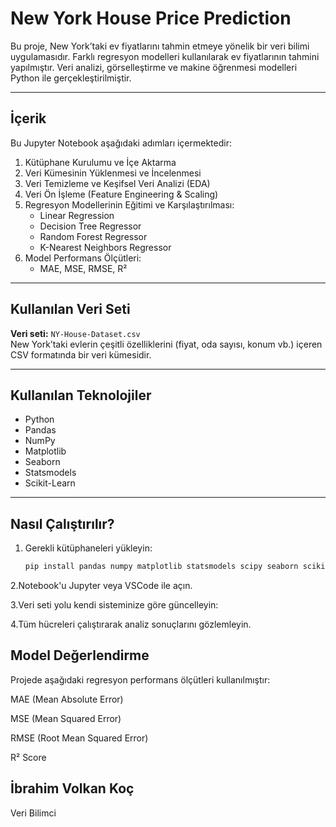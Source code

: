 # New York House Price Prediction

Bu proje, New York’taki ev fiyatlarını tahmin etmeye yönelik bir veri bilimi uygulamasıdır. Farklı regresyon modelleri kullanılarak ev fiyatlarının tahmini yapılmıştır. Veri analizi, görselleştirme ve makine öğrenmesi modelleri Python ile gerçekleştirilmiştir.

---

## İçerik

Bu Jupyter Notebook aşağıdaki adımları içermektedir:

1. Kütüphane Kurulumu ve İçe Aktarma  
2. Veri Kümesinin Yüklenmesi ve İncelenmesi  
3. Veri Temizleme ve Keşifsel Veri Analizi (EDA)  
4. Veri Ön İşleme (Feature Engineering & Scaling)  
5. Regresyon Modellerinin Eğitimi ve Karşılaştırılması:
   - Linear Regression  
   - Decision Tree Regressor  
   - Random Forest Regressor  
   - K-Nearest Neighbors Regressor  
6. Model Performans Ölçütleri:  
   - MAE, MSE, RMSE, R²  

---

## Kullanılan Veri Seti

**Veri seti:** `NY-House-Dataset.csv`  
New York’taki evlerin çeşitli özelliklerini (fiyat, oda sayısı, konum vb.) içeren CSV formatında bir veri kümesidir.

---

## Kullanılan Teknolojiler

- Python  
- Pandas  
- NumPy  
- Matplotlib  
- Seaborn  
- Statsmodels  
- Scikit-Learn  

---

## Nasıl Çalıştırılır?

1. Gerekli kütüphaneleri yükleyin:
   ```bash
   pip install pandas numpy matplotlib statsmodels scipy seaborn scikit-learn
   
2.Notebook'u Jupyter veya VSCode ile açın.

3.Veri seti yolu kendi sisteminize göre güncelleyin:

4.Tüm hücreleri çalıştırarak analiz sonuçlarını gözlemleyin.


## Model Değerlendirme
Projede aşağıdaki regresyon performans ölçütleri kullanılmıştır:

MAE (Mean Absolute Error)

MSE (Mean Squared Error)

RMSE (Root Mean Squared Error)

R² Score

## İbrahim Volkan Koç
Veri Bilimci


   
